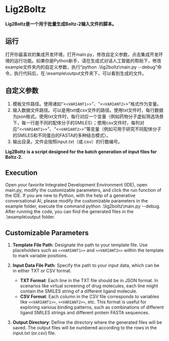 # Lig2Boltz


**Lig2Boltz是一个用于批量生成Boltz-2输入文件的脚本。**

## 运行

打开你最喜欢的集成开发环境，打开main.py，修改自定义参数，点击集成开发环境的运行功能。如果你是Python新手，请在生成式对话人工智能的帮助下，修改example文件夹内的自定义参数，执行“python .\lig2boltz\main.py --debug”命令，执行代码后，在.\example\output文件夹下，可以看到生成的文件。

## 自定义参数

1. 模板文件路径。使用诸如“<`<VARIANT1>`>”、“<`<VARIANT2>`>”格式作为变量。
2. 输入数据文件路径。可以是用txt或csv文件的路径。使用txt文件时，每行数据为json格式。使用txt文件时，每行对应一个变量（例如药物分子虚拟筛选场景下，每一行是不同的配体分子的SMILES）；使用csv文件时，每列对应“<`<VARIANT1>`>”、“<`<VARIANT2>`>”等变量（例如可用于研究不同配体分子的SMILES和不同蛋白的FASTA的多种结合模式）。
3. 输出目录。文件会按照input.txt（或.csv）的行数编号。


**Lig2Boltz is a script designed for the batch generation of input files for Boltz-2.**

## Execution

Open your favorite Integrated Development Environment (IDE), open main.py, modify the customizable parameters, and click the run function of the IDE. If you are new to Python, with the help of a generative conversational AI, please modify the customizable parameters in the example folder, execute the command python .\lig2boltz\main.py --debug. After running the code, you can find the generated files in the .\example\output folder.

## Customizable Parameters

1. **Template File Path**: Designate the path to your template file. Use placeholders such as `<<VARIANT1>>` and `<<VARIANT2>>` within the template to mark variable positions.
2. **Input Data File Path**: Specify the path to your input data, which can be in either TXT or CSV format.

   - **TXT Format**: Each line in the TXT file should be in JSON format. In scenarios like virtual screening of drug molecules, each line might contain the SMILES string of a different ligand molecule.
   - **CSV Format**: Each column in the CSV file corresponds to variables like `<<VARIANT1>>`, `<<VARIANT2>>`, etc. This format is useful for exploring various binding patterns, such as combinations of different ligand SMILES strings and different protein FASTA sequences.
3. **Output Directory**: Define the directory where the generated files will be saved. The output files will be numbered according to the rows in the input.txt (or.csv) file.
